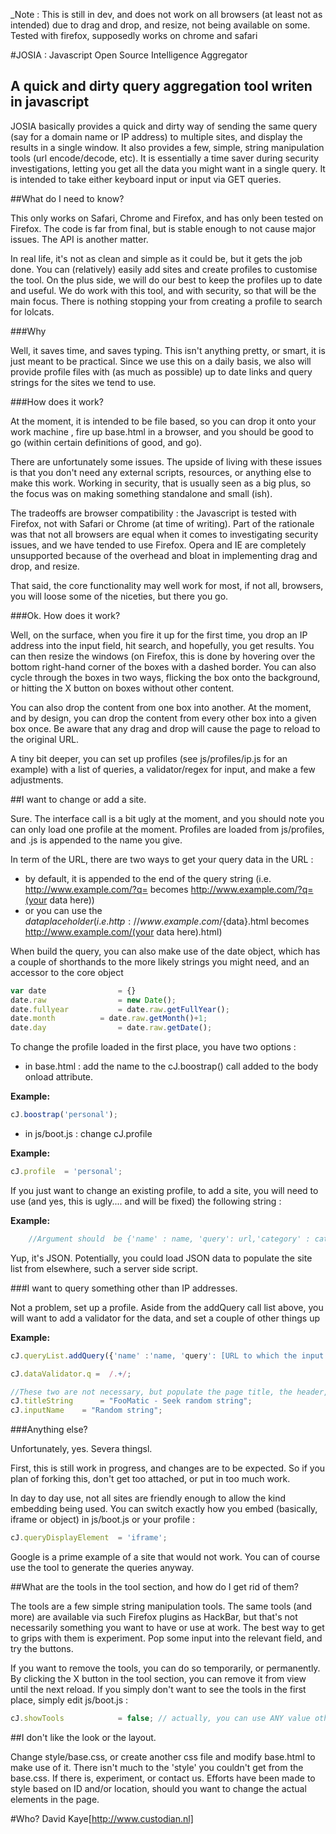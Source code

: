 _Note : This is still in dev, and does not work on all browsers (at least not as intended) due to drag and drop, and resize, not being available on some. Tested with firefox, supposedly works on chrome and safari

#JOSIA : Javascript Open Source Intelligence Aggregator

## A quick and dirty query aggregation tool writen in javascript

JOSIA basically provides a quick and dirty way of sending the same query (say for a domain name or IP address) to multiple sites, and display the results in a single window. 
It also provides a few, simple, string manipulation tools (url encode/decode, etc).
It is essentially a time saver during security investigations, letting you get all the data you might want in a single query. It is intended to take either keyboard input or input via GET queries. 

##What do I need to know?

This only works on Safari, Chrome and Firefox, and has only been tested on Firefox. The code is far from final, but is stable enough to not cause major issues. The API is another matter.

In real life, it's not as clean and simple as it could be, but it gets the job done. You can (relatively) easily add sites and create profiles to customise the tool.
On the plus side, we will do our best to keep the profiles up to date and useful. We do work with this tool, and with security, so that will be the main focus. 
There is nothing stopping your from creating a profile to search for lolcats. 

###Why

Well, it saves time, and saves typing. This isn't anything pretty, or smart, it is just meant to be practical. 
Since we use this on a daily basis, we also will provide profile files with (as much as possible) up to date links and query strings for the sites we tend to use.

###How does it work?

At the moment, it is intended to be file based, so you can drop it onto your work machine , fire up base.html in a browser, and you should be good to go (within certain definitions of good, and go). 

There are unfortunately some issues. The upside of living with these issues is that you don't need any external scripts, resources, or anything else to make this work. 
Working in security, that is usually seen as a big plus, so the focus was on making something standalone and small (ish).

The tradeoffs are browser compatibility : the Javascript is tested with Firefox, not with Safari or Chrome (at time of writing). Part of the rationale was that not all browsers are equal when it comes to investigating security issues, and we have tended to use Firefox. 
Opera and IE are completely unsupported because of the overhead and bloat in implementing drag and drop, and resize. 

That said, the core functionality may well work for most, if not all, browsers, you will loose some of the niceties, but there you go. 

###Ok. How does it work?

Well, on the surface, when you fire it up for the first time, you drop an IP address into the input field, hit search, and hopefully, you get results.
 You can then resize the windows (on Firefox, this is done by hovering over the bottom right-hand corner of the boxes with a dashed border.
You can also cycle through the boxes in two ways, flicking the box onto the background, or hitting the X button on boxes without other content.

You can also drop the content from one box into another. At the moment, and by design, you can drop the content from every other box into a given box once.
Be aware that any drag and drop will cause the page to reload to the original URL.

A tiny bit deeper, you can set up profiles (see js/profiles/ip.js for an example) with a list of queries, a validator/regex for input, and  make a few adjustments.


##I want to change or add a site.

Sure. The interface call is a bit ugly at the moment, and you should note you can only load one profile at the moment. 
Profiles are loaded from js/profiles, and .js is appended to the name you give. 

In term of the URL, there are two ways to get your query data in the URL :
* by default, it is appended to the end of the query string (i.e. http://www.example.com/?q= becomes http://www.example.com/?q=(your data here))
* or you can use the ${data} placeholder (i.e. http://www.example.com/${data}.html becomes http://www.example.com/(your data here).html)

When build the query, you can also make use of the date object, which has a couple of shorthands to the more likely strings you might need, and an accessor to the core object

```javascript
var date				= {}
date.raw				= new Date();
date.fullyear			= date.raw.getFullYear();
date.month			= date.raw.getMonth()+1;
date.day				= date.raw.getDate();
```

To change the profile loaded in the first place, you have two options :

* in base.html	: add the name to the cJ.boostrap() call added to the body onload attribute. 

**Example:**

```javascript
cJ.boostrap('personal');
```

* in js/boot.js		: change cJ.profile 
	
**Example:**

```javascript
cJ.profile	= 'personal';
```

If you just want to change an existing profile, to add a site, you will need to use (and yes, this is ugly.... and will be fixed) the following string :

**Example:**

```javascript
	//Argument should  be {'name' : name, 'query': url,'category' : category});
```
Yup, it's JSON. Potentially, you could load JSON data to populate the site list from elsewhere, such a server side script.

###I want to query something other than IP addresses.

Not a problem, set up a profile. Aside from the addQuery call list above, you will want to add a validator for the data, and set a couple of other things up

**Example:**

```javascript
cJ.queryList.addQuery({'name' :'name, 'query': [URL to which the input can be appended. You can also use a ${data} placeholder],'category' : 'category'});

cJ.dataValidator.q =  /.+/;

//These two are not necessary, but populate the page title, the header, and placeholder and label for the main input field
cJ.titleString		= "FooMatic - Seek random string";
cJ.inputName	= "Random string";
```

###Anything else?

Unfortunately, yes. Severa thingsl. 

First, this is still work in progress, and changes are to be expected. So if you plan of forking this, don't get too attached, or put in too much work. 

In day to day use, not all sites are friendly enough to allow the kind embedding being used. You can switch exactly how you embed (basically, iframe or object) in js/boot.js or your profile :

```javascript
cJ.queryDisplayElement	= 'iframe';
```
Google is a prime example of a site that would not work. You can of course use the tool to generate the queries anyway. 


##What are the tools in the tool section, and how do I get rid of them?

The tools are a few simple string manipulation tools. The same tools (and more) are available via such Firefox plugins as HackBar, but that's not necessarily something you want to have or use at work.
The best way to get to grips with them is experiment. Pop some input into the relevant field, and try the buttons. 

If you want to remove the tools, you can do so temporarily, or permanently. 
By clicking the X button in the tool section, you can remove it from view until the next reload. If you simply don't want to see the tools in the first place, simply edit js/boot.js :

```javascript
cJ.showTools			= false; // actually, you can use ANY value otherthan  true
```

##I don't like the look or the layout.

Change style/base.css, or create another css file and modify base.html to make use of it. 
There isn't much to the 'style' you couldn't get from the base.css. If there is, experiment, or contact us. 
Efforts have been made to style based on ID and/or location, should you want to change the actual elements in the page. 

#Who?
David Kaye[http://www.custodian.nl]
